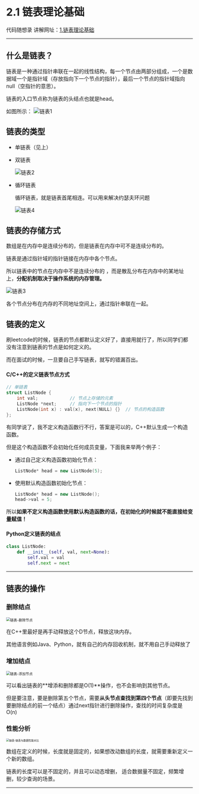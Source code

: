 # 2.1 链表理论基础

代码随想录 讲解网址：[1.链表理论基础](https://www.programmercarl.com/%E9%93%BE%E8%A1%A8%E7%90%86%E8%AE%BA%E5%9F%BA%E7%A1%80.html)

---



## 什么是链表？

链表是一种通过指针串联在一起的线性结构，每一个节点由两部分组成，一个是数据域一个是指针域（存放指向下一个节点的指针），最后一个节点的指针域指向null（空指针的意思）。

链表的入口节点称为链表的头结点也就是head。

如图所示： ![链表1](https://code-thinking-1253855093.file.myqcloud.com/pics/20200806194529815.png)

## 链表的类型

- 单链表（见上）

- 双链表

  ![链表2](https://code-thinking-1253855093.file.myqcloud.com/pics/20200806194559317.png)

- 循环链表

  循环链表，就是链表首尾相连。可以用来解决约瑟夫环问题

  ![链表4](https://code-thinking-1253855093.file.myqcloud.com/pics/20200806194629603.png)



## 链表的存储方式

数组是在内存中是连续分布的，但是链表在内存中可不是连续分布的。

链表是通过指针域的指针链接在内存中各个节点。

所以链表中的节点在内存中不是连续分布的 ，而是散乱分布在内存中的某地址上，**分配机制取决于操作系统的内存管理。**

![链表3](https://code-thinking-1253855093.file.myqcloud.com/pics/20200806194613920.png)

各个节点分布在内存的不同地址空间上，通过指针串联在一起。



## 链表的定义

刷leetcode的时候，链表的节点都默认定义好了，直接用就行了，所以同学们都没有注意到链表的节点是如何定义的。

而在面试的时候，一旦要自己手写链表，就写的错漏百出。

#### **C/C++的定义链表节点方式**

```cpp
// 单链表
struct ListNode {
    int val;  			// 节点上存储的元素
    ListNode *next;  	// 指向下一个节点的指针
    ListNode(int x) : val(x), next(NULL) {}  // 节点的构造函数
};
```

有同学说了，我不定义构造函数行不行，答案是可以的，C++默认生成一个构造函数。

但是这个构造函数不会初始化任何成员变量，下面我来举两个例子：

- 通过自己定义构造函数初始化节点：

  ```cpp
  ListNode* head = new ListNode(5);
  ```

- 使用默认构造函数初始化节点：

  ```cpp
  ListNode* head = new ListNode();
  head->val = 5;
  ```

所以**如果不定义构造函数使用默认构造函数的话，在初始化的时候就不能直接给变量赋值！**



#### Python定义链表的结点

```python
class ListNode:
    def __init__(self, val, next=None):
        self.val = val
        self.next = next
```

---



## 链表的操作

### 删除结点

<img src="https://code-thinking-1253855093.file.myqcloud.com/pics/20200806195114541-20230310121459257.png" alt="链表-删除节点" style="zoom:67%;" />

在C++里最好是再手动释放这个D节点，释放这块内存。

其他语言例如Java、Python，就有自己的内存回收机制，就不用自己手动释放了



### 增加结点

<img src="https://code-thinking-1253855093.file.myqcloud.com/pics/20200806195134331-20230310121503147.png" alt="链表-添加节点" style="zoom:67%;" />

可以看出链表的**增添和删除都是O(1)**操作，也不会影响到其他节点。

但是要注意，要是删除第五个节点，需要**从头节点查找到第四个节点**（即要先找到要删除结点的前一个结点）通过next指针进行删除操作，查找的时间复杂度是O(n)



### 性能分析



<img src="https://code-thinking-1253855093.file.myqcloud.com/pics/20200806195200276.png" alt="链表-链表与数据性能对比" style="zoom:50%;" />

数组在定义的时候，长度就是固定的，如果想改动数组的长度，就需要重新定义一个新的数组。

链表的长度可以是不固定的，并且可以动态增删， 适合数据量不固定，频繁增删，较少查询的场景。

---





